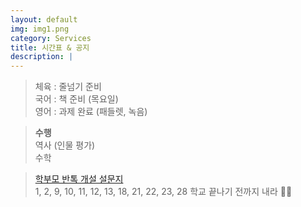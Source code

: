 ```yaml
---
layout: default
img: img1.png
category: Services
title: 시간표 & 공지
description: |
---
```

  
  > 체육 : 줄넘기 준비           
  > 국어 : 책 준비 (목요일)         
  > 영어 : 과제 완료 (패들렛, 녹음)         
     
  > **수행**      
  > 역사 (인물 평가)      
  > 수학      

  > <a href = "https://forms.gle/hAUZGe9o8KbfpddZ6">학부모 반톡 개설 설문지</a>     
  > 1, 2, 9, 10, 11, 12, 13, 18, 21, 22, 23, 28 학교 끝나기 전까지 내라 💢💢      